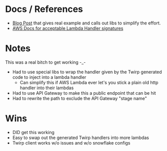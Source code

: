 
# Docs / References
- [Blog Post](https://andrewgriffithsonline.com/blog/180412-migrate-go-api-to-serverless-under-10-mins/#convert-application-code-serverless) that gives real example and calls out libs to simplify the effort.
- [AWS Docs for acceptable Lambda Handler signatures](https://docs.aws.amazon.com/lambda/latest/dg/golang-handler.html)

# Notes

This was a real bitch to get working -\_-
- Had to use special libs to wrap the handler given by the Twirp generated code to inject into a lambda handler
	- Can simplify this if AWS Lambda ever let's you stick a plain old http handler into their lambdas
- Had to use API Gateway to make this a public endpoint that can be hit
- Had to rewrite the path to exclude the API Gateway "stage name"

# Wins
- DID get this working
- Easy to swap out the generated Twirp handlers into more lambdas
- Twirp client works w/o issues and w/o snowflake configs

